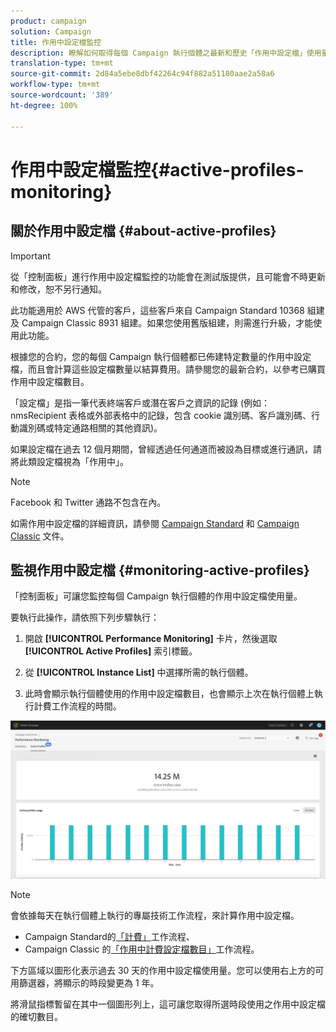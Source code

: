 ```yaml
---
product: campaign
solution: Campaign
title: 作用中設定檔監控
description: 瞭解如何取得每個 Campaign 執行個體之最新和歷史「作用中設定檔」使用量和演化的即時資訊。
translation-type: tm+mt
source-git-commit: 2d84a5ebe8dbf42264c94f882a51180aae2a58a6
workflow-type: tm+mt
source-wordcount: '389'
ht-degree: 100%

---
```



# 作用中設定檔監控{#active-profiles-monitoring}

## 關於作用中設定檔 {#about-active-profiles}

>[!IMPORTANT]
>
>從「控制面板」進行作用中設定檔監控的功能會在測試版提供，且可能會不時更新和修改，恕不另行通知。
>
>此功能適用於 AWS 代管的客戶，這些客戶來自 Campaign Standard 10368 組建及 Campaign Classic 8931 組建。如果您使用舊版組建，則需進行升級，才能使用此功能。

根據您的合約，您的每個 Campaign 執行個體都已佈建特定數量的作用中設定檔，而且會計算這些設定檔數量以結算費用。請參閱您的最新合約，以參考已購買作用中設定檔數目。

「設定檔」是指一筆代表終端客戶或潛在客戶之資訊的記錄 (例如：nmsRecipient 表格或外部表格中的記錄，包含 cookie 識別碼、客戶識別碼、行動識別碼或特定通路相關的其他資訊)。

如果設定檔在過去 12 個月期間，曾經透過任何通道而被設為目標或進行通訊，請將此類設定檔視為「作用中」。

>[!NOTE]
>
>Facebook 和 Twitter 通路不包含在內。

如需作用中設定檔的詳細資訊，請參閱 [Campaign Standard](https://docs.adobe.com/content/help/zh-Hant/campaign-standard/using/profiles-and-audiences/managing-profiles/active-profiles.html) 和 [Campaign Classic](https://docs.adobe.com/content/help/zh-Hant/campaign-classic/using/getting-started/profile-management/about-profiles.html#active-profiles) 文件。

## 監視作用中設定檔 {#monitoring-active-profiles}

「控制面板」可讓您監控每個 Campaign 執行個體的作用中設定檔使用量。

要執行此操作，請依照下列步驟執行：

1. 開啟 **[!UICONTROL Performance Monitoring]** 卡片，然後選取 **[!UICONTROL Active Profiles]** 索引標籤。

1. 從 **[!UICONTROL Instance List]** 中選擇所需的執行個體。

1. 此時會顯示執行個體使用的作用中設定檔數目，也會顯示上次在執行個體上執行計費工作流程的時間。

![](assets/active-profiles-graph.png)

>[!NOTE]
>
>會依據每天在執行個體上執行的專屬技術工作流程，來計算作用中設定檔。
>
>* Campaign Standard的[「計費」](https://docs.adobe.com/help/zh-Hant/campaign-standard/using/administrating/application-settings/technical-workflows.html)工作流程、
>* Campaign Classic 的[「作用中計費設定檔數目」](https://docs.adobe.com/content/help/zh-Hant/campaign-classic/using/automating-with-workflows/technical-workflows/deliveries.html)工作流程。


下方區域以圖形化表示過去 30 天的作用中設定檔使用量。您可以使用右上方的可用篩選器，將顯示的時段變更為 1 年。

將滑鼠指標暫留在其中一個圖形列上，這可讓您取得所選時段使用之作用中設定檔的確切數目。
